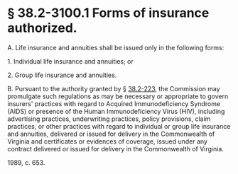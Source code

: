 # § 38.2-3100.1 Forms of insurance authorized.

<p>A. Life insurance and annuities shall be issued only in the following forms:</p><p>1. Individual life insurance and annuities; or</p><p>2. Group life insurance and annuities.</p><p>B. Pursuant to the authority granted by § <a href='http://law.lis.virginia.gov/vacode/38.2-223/'>38.2-223</a>, the Commission may promulgate such regulations as may be necessary or appropriate to govern insurers' practices with regard to Acquired Immunodeficiency Syndrome (AIDS) or presence of the Human Immunodeficiency Virus (HIV), including advertising practices, underwriting practices, policy provisions, claim practices, or other practices with regard to individual or group life insurance and annuities, delivered or issued for delivery in the Commonwealth of Virginia and certificates or evidences of coverage, issued under any contract delivered or issued for delivery in the Commonwealth of Virginia.</p><p>1989, c. 653.</p>